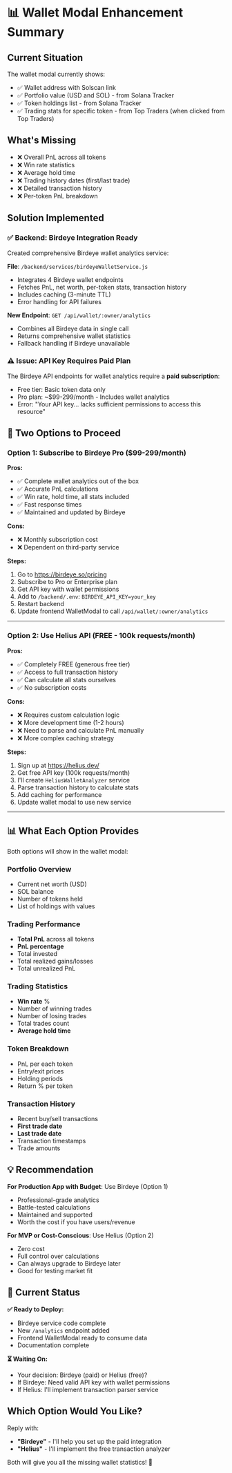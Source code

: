 # 📊 Wallet Modal Enhancement Summary

## Current Situation

The wallet modal currently shows:
- ✅ Wallet address with Solscan link
- ✅ Portfolio value (USD and SOL) - from Solana Tracker
- ✅ Token holdings list - from Solana Tracker
- ✅ Trading stats for specific token - from Top Traders (when clicked from Top Traders)

## What's Missing

- ❌ Overall PnL across all tokens
- ❌ Win rate statistics
- ❌ Average hold time
- ❌ Trading history dates (first/last trade)
- ❌ Detailed transaction history
- ❌ Per-token PnL breakdown

## Solution Implemented

### ✅ Backend: Birdeye Integration Ready

Created comprehensive Birdeye wallet analytics service:

**File**: `/backend/services/birdeyeWalletService.js`
- Integrates 4 Birdeye wallet endpoints
- Fetches PnL, net worth, per-token stats, transaction history
- Includes caching (3-minute TTL)
- Error handling for API failures

**New Endpoint**: `GET /api/wallet/:owner/analytics`
- Combines all Birdeye data in single call
- Returns comprehensive wallet statistics
- Fallback handling if Birdeye unavailable

### ⚠️ Issue: API Key Requires Paid Plan

The Birdeye API endpoints for wallet analytics require a **paid subscription**:
- Free tier: Basic token data only
- Pro plan: ~$99-299/month - Includes wallet analytics
- Error: "Your API key... lacks sufficient permissions to access this resource"

## 🎯 Two Options to Proceed

### Option 1: Subscribe to Birdeye Pro ($99-299/month)

**Pros:**
- ✅ Complete wallet analytics out of the box
- ✅ Accurate PnL calculations
- ✅ Win rate, hold time, all stats included
- ✅ Fast response times
- ✅ Maintained and updated by Birdeye

**Cons:**
- ❌ Monthly subscription cost
- ❌ Dependent on third-party service

**Steps:**
1. Go to https://birdeye.so/pricing
2. Subscribe to Pro or Enterprise plan
3. Get API key with wallet permissions
4. Add to `/backend/.env`: `BIRDEYE_API_KEY=your_key`
5. Restart backend
6. Update frontend WalletModal to call `/api/wallet/:owner/analytics`

---

### Option 2: Use Helius API (FREE - 100k requests/month)

**Pros:**
- ✅ Completely FREE (generous free tier)
- ✅ Access to full transaction history
- ✅ Can calculate all stats ourselves
- ✅ No subscription costs

**Cons:**
- ❌ Requires custom calculation logic
- ❌ More development time (1-2 hours)
- ❌ Need to parse and calculate PnL manually
- ❌ More complex caching strategy

**Steps:**
1. Sign up at https://helius.dev/
2. Get free API key (100k requests/month)
3. I'll create `HeliusWalletAnalyzer` service
4. Parse transaction history to calculate stats
5. Add caching for performance
6. Update wallet modal to use new service

---

## 📊 What Each Option Provides

Both options will show in the wallet modal:

### Portfolio Overview
- Current net worth (USD)
- SOL balance
- Number of tokens held
- List of holdings with values

### Trading Performance
- **Total PnL** across all tokens
- **PnL percentage**  
- Total invested
- Total realized gains/losses
- Total unrealized PnL

### Trading Statistics
- **Win rate** %
- Number of winning trades
- Number of losing trades
- Total trades count
- **Average hold time**

### Token Breakdown
- PnL per each token
- Entry/exit prices
- Holding periods
- Return % per token

### Transaction History
- Recent buy/sell transactions
- **First trade date**
- **Last trade date**
- Transaction timestamps
- Trade amounts

## 💡 Recommendation

**For Production App with Budget**: Use Birdeye (Option 1)
- Professional-grade analytics
- Battle-tested calculations
- Maintained and supported
- Worth the cost if you have users/revenue

**For MVP or Cost-Conscious**: Use Helius (Option 2)
- Zero cost
- Full control over calculations
- Can always upgrade to Birdeye later
- Good for testing market fit

## 🚀 Current Status

**✅ Ready to Deploy:**
- Birdeye service code complete
- New `/analytics` endpoint added
- Frontend WalletModal ready to consume data
- Documentation complete

**⏳ Waiting On:**
- Your decision: Birdeye (paid) or Helius (free)?
- If Birdeye: Need valid API key with wallet permissions
- If Helius: I'll implement transaction parser service

## Which Option Would You Like?

Reply with:
- **"Birdeye"** - I'll help you set up the paid integration
- **"Helius"** - I'll implement the free transaction analyzer

Both will give you all the missing wallet statistics! 🎉
